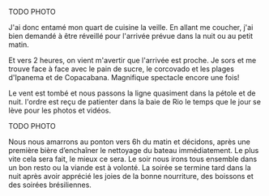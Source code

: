 TODO PHOTO

J'ai donc entamé mon quart de cuisine la veille. En allant me coucher, j'ai bien demandé à être réveillé pour l'arrivée prévue dans la nuit ou au petit matin.

Et vers 2 heures, on vient m'avertir que l'arrivée est proche. Je sors et me trouve face à face avec le pain de sucre, le corcovado et les plages d'Ipanema et de Copacabana. Magnifique spectacle encore une fois!

Le vent est tombé et nous passons la ligne quasiment dans la pétole et de nuit. l'ordre est reçu de patienter dans la baie de Rio le temps que le jour se lève pour les photos et vidéos.

TODO PHOTO

Nous nous amarrons au ponton vers 6h du matin et décidons, après une première bière d’enchaîner le nettoyage du bateau immédiatement. Le plus vite cela sera fait, le mieux ce sera. Le soir nous irons tous ensemble dans un bon resto ou la viande est à volonté. La soirée se termine tard dans la nuit après avoir apprécié les joies de la bonne nourriture, des boissons et des soirées brésiliennes.
